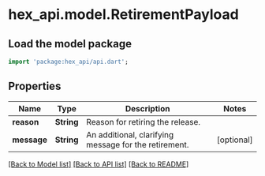 # hex_api.model.RetirementPayload

## Load the model package
```dart
import 'package:hex_api/api.dart';
```

## Properties
Name | Type | Description | Notes
------------ | ------------- | ------------- | -------------
**reason** | **String** | Reason for retiring the release. | 
**message** | **String** | An additional, clarifying message for the retirement. | [optional] 

[[Back to Model list]](../README.md#documentation-for-models) [[Back to API list]](../README.md#documentation-for-api-endpoints) [[Back to README]](../README.md)


